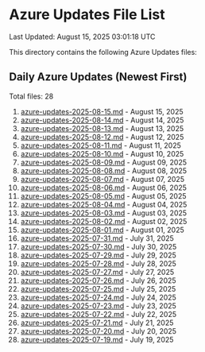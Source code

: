 # Azure Updates File List

Last Updated: August 15, 2025 03:01:18 UTC

This directory contains the following Azure Updates files:

## Daily Azure Updates (Newest First)

Total files: 28

1. [azure-updates-2025-08-15.md](./azure-updates-2025-08-15.md) - August 15, 2025
2. [azure-updates-2025-08-14.md](./azure-updates-2025-08-14.md) - August 14, 2025
3. [azure-updates-2025-08-13.md](./azure-updates-2025-08-13.md) - August 13, 2025
4. [azure-updates-2025-08-12.md](./azure-updates-2025-08-12.md) - August 12, 2025
5. [azure-updates-2025-08-11.md](./azure-updates-2025-08-11.md) - August 11, 2025
6. [azure-updates-2025-08-10.md](./azure-updates-2025-08-10.md) - August 10, 2025
7. [azure-updates-2025-08-09.md](./azure-updates-2025-08-09.md) - August 09, 2025
8. [azure-updates-2025-08-08.md](./azure-updates-2025-08-08.md) - August 08, 2025
9. [azure-updates-2025-08-07.md](./azure-updates-2025-08-07.md) - August 07, 2025
10. [azure-updates-2025-08-06.md](./azure-updates-2025-08-06.md) - August 06, 2025
11. [azure-updates-2025-08-05.md](./azure-updates-2025-08-05.md) - August 05, 2025
12. [azure-updates-2025-08-04.md](./azure-updates-2025-08-04.md) - August 04, 2025
13. [azure-updates-2025-08-03.md](./azure-updates-2025-08-03.md) - August 03, 2025
14. [azure-updates-2025-08-02.md](./azure-updates-2025-08-02.md) - August 02, 2025
15. [azure-updates-2025-08-01.md](./azure-updates-2025-08-01.md) - August 01, 2025
16. [azure-updates-2025-07-31.md](./azure-updates-2025-07-31.md) - July 31, 2025
17. [azure-updates-2025-07-30.md](./azure-updates-2025-07-30.md) - July 30, 2025
18. [azure-updates-2025-07-29.md](./azure-updates-2025-07-29.md) - July 29, 2025
19. [azure-updates-2025-07-28.md](./azure-updates-2025-07-28.md) - July 28, 2025
20. [azure-updates-2025-07-27.md](./azure-updates-2025-07-27.md) - July 27, 2025
21. [azure-updates-2025-07-26.md](./azure-updates-2025-07-26.md) - July 26, 2025
22. [azure-updates-2025-07-25.md](./azure-updates-2025-07-25.md) - July 25, 2025
23. [azure-updates-2025-07-24.md](./azure-updates-2025-07-24.md) - July 24, 2025
24. [azure-updates-2025-07-23.md](./azure-updates-2025-07-23.md) - July 23, 2025
25. [azure-updates-2025-07-22.md](./azure-updates-2025-07-22.md) - July 22, 2025
26. [azure-updates-2025-07-21.md](./azure-updates-2025-07-21.md) - July 21, 2025
27. [azure-updates-2025-07-20.md](./azure-updates-2025-07-20.md) - July 20, 2025
28. [azure-updates-2025-07-19.md](./azure-updates-2025-07-19.md) - July 19, 2025
